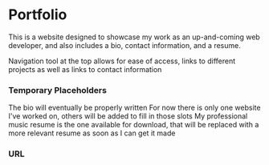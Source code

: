 # Portfolio

This is a website designed to showcase my work as an up-and-coming web developer, and also includes a bio, contact information, and a resume.

Navigation tool at the top allows for ease of access, links to different projects as well as links to contact information

### Temporary Placeholders

The bio will eventually be properly written
For now there is only one website I've worked on, others will be added to fill in those slots
My professional music resume is the one available for download, that will be replaced with a more relevant resume as soon as I can get it made

### URL
